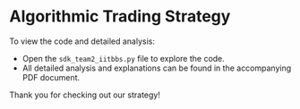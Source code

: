 # Algorithmic Trading Strategy

To view the code and detailed analysis:

- Open the `sdk_team2_iitbbs.py` file to explore the code.
- All detailed analysis and explanations can be found in the accompanying PDF document.

Thank you for checking out our strategy!
